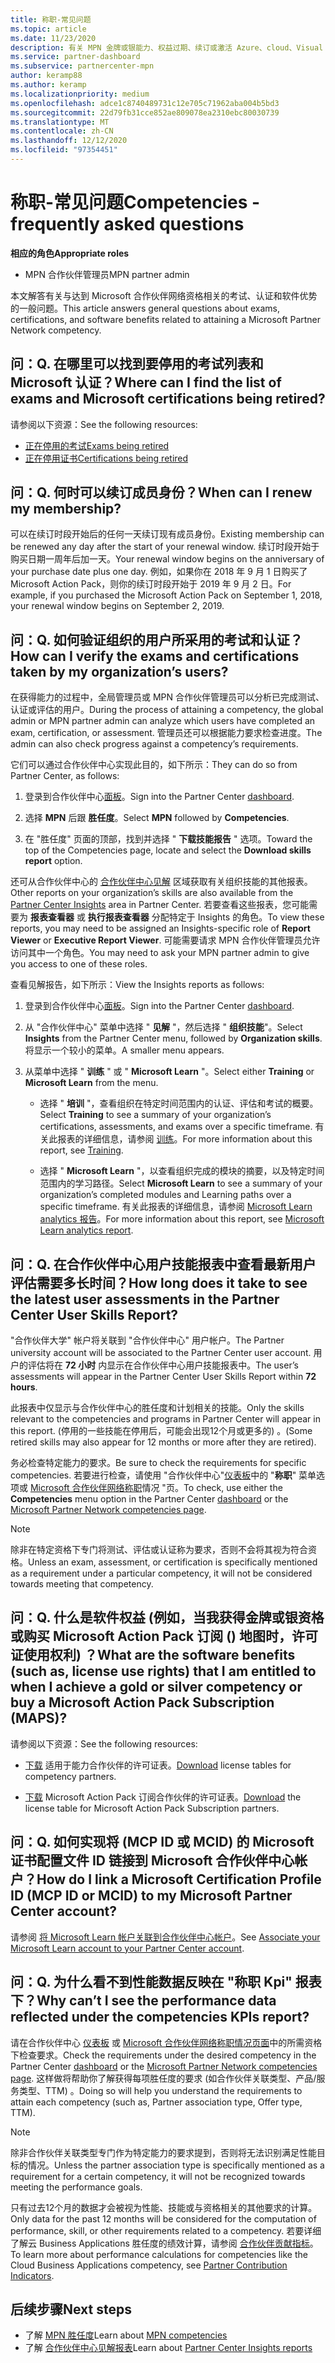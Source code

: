 ```yaml
---
title: 称职-常见问题
ms.topic: article
ms.date: 11/23/2020
description: 有关 MPN 金牌或银能力、权益过期、续订或激活 Azure、cloud、Visual Studio、技术、支持权益的许可证的答案。
ms.service: partner-dashboard
ms.subservice: partnercenter-mpn
author: keramp88
ms.author: keramp
ms.localizationpriority: medium
ms.openlocfilehash: adce1c8740489731c12e705c71962aba004b5bd3
ms.sourcegitcommit: 22d79fb31cce852ae809078ea2310ebc80030739
ms.translationtype: MT
ms.contentlocale: zh-CN
ms.lasthandoff: 12/12/2020
ms.locfileid: "97354451"
---
```

# <a name="competencies---frequently-asked-questions"></a><span data-ttu-id="b1499-103">称职-常见问题</span><span class="sxs-lookup"><span data-stu-id="b1499-103">Competencies - frequently asked questions</span></span>

<span data-ttu-id="b1499-104">**相应的角色**</span><span class="sxs-lookup"><span data-stu-id="b1499-104">**Appropriate roles**</span></span>

- <span data-ttu-id="b1499-105">MPN 合作伙伴管理员</span><span class="sxs-lookup"><span data-stu-id="b1499-105">MPN partner admin</span></span>

<span data-ttu-id="b1499-106">本文解答有关与达到 Microsoft 合作伙伴网络资格相关的考试、认证和软件优势的一般问题。</span><span class="sxs-lookup"><span data-stu-id="b1499-106">This article answers general questions about exams, certifications, and software benefits related to attaining a Microsoft Partner Network competency.</span></span>

## <a name="q-where-can-i-find-the-list-of-exams-and-microsoft-certifications-being-retired"></a><span data-ttu-id="b1499-107">问：</span><span class="sxs-lookup"><span data-stu-id="b1499-107">Q.</span></span> <span data-ttu-id="b1499-108">在哪里可以找到要停用的考试列表和 Microsoft 认证？</span><span class="sxs-lookup"><span data-stu-id="b1499-108">Where can I find the list of exams and Microsoft certifications being retired?</span></span>

<span data-ttu-id="b1499-109">请参阅以下资源：</span><span class="sxs-lookup"><span data-stu-id="b1499-109">See the following resources:</span></span>

- [<span data-ttu-id="b1499-110">正在停用的考试</span><span class="sxs-lookup"><span data-stu-id="b1499-110">Exams being retired</span></span>](/learn/certifications/retired-certification-exams)
- [<span data-ttu-id="b1499-111">正在停用证书</span><span class="sxs-lookup"><span data-stu-id="b1499-111">Certifications being retired</span></span>](/learn/certifications/retired-certifications)

## <a name="q-when-can-i-renew-my-membership"></a><span data-ttu-id="b1499-112">问：</span><span class="sxs-lookup"><span data-stu-id="b1499-112">Q.</span></span> <span data-ttu-id="b1499-113">何时可以续订成员身份？</span><span class="sxs-lookup"><span data-stu-id="b1499-113">When can I renew my membership?</span></span>

<span data-ttu-id="b1499-114">可以在续订时段开始后的任何一天续订现有成员身份。</span><span class="sxs-lookup"><span data-stu-id="b1499-114">Existing membership can be renewed any day after the start of your renewal window.</span></span> <span data-ttu-id="b1499-115">续订时段开始于购买日期一周年后加一天。</span><span class="sxs-lookup"><span data-stu-id="b1499-115">Your renewal window begins on the anniversary of your purchase date plus one day.</span></span> <span data-ttu-id="b1499-116">例如，如果你在 2018 年 9 月 1 日购买了 Microsoft Action Pack，则你的续订时段开始于 2019 年 9 月 2 日。</span><span class="sxs-lookup"><span data-stu-id="b1499-116">For example, if you purchased the Microsoft Action Pack on September 1, 2018, your renewal window begins on September 2, 2019.</span></span>

## <a name="q-how-can-i-verify-the-exams-and-certifications-taken-by-my-organizations-users"></a><span data-ttu-id="b1499-117">问：</span><span class="sxs-lookup"><span data-stu-id="b1499-117">Q.</span></span> <span data-ttu-id="b1499-118">如何验证组织的用户所采用的考试和认证？</span><span class="sxs-lookup"><span data-stu-id="b1499-118">How can I verify the exams and certifications taken by my organization’s users?</span></span>

<span data-ttu-id="b1499-119">在获得能力的过程中，全局管理员或 MPN 合作伙伴管理员可以分析已完成测试、认证或评估的用户。</span><span class="sxs-lookup"><span data-stu-id="b1499-119">During the process of attaining a competency, the global admin or MPN partner admin can analyze which users have completed an exam, certification, or assessment.</span></span> <span data-ttu-id="b1499-120">管理员还可以根据能力要求检查进度。</span><span class="sxs-lookup"><span data-stu-id="b1499-120">The admin can also check progress against a competency’s requirements.</span></span>

<span data-ttu-id="b1499-121">它们可以通过合作伙伴中心实现此目的，如下所示：</span><span class="sxs-lookup"><span data-stu-id="b1499-121">They can do so from Partner Center, as follows:</span></span>

1. <span data-ttu-id="b1499-122">登录到合作伙伴中心[面板](https://partner.microsoft.com/dashboard)。</span><span class="sxs-lookup"><span data-stu-id="b1499-122">Sign into the Partner Center [dashboard](https://partner.microsoft.com/dashboard).</span></span>

1. <span data-ttu-id="b1499-123">选择 **MPN** 后跟 **胜任度**。</span><span class="sxs-lookup"><span data-stu-id="b1499-123">Select **MPN** followed by **Competencies**.</span></span>

1. <span data-ttu-id="b1499-124">在 "胜任度" 页面的顶部，找到并选择 " **下载技能报告** " 选项。</span><span class="sxs-lookup"><span data-stu-id="b1499-124">Toward the top of the Competencies page, locate and select the **Download skills report** option.</span></span>

<span data-ttu-id="b1499-125">还可从合作伙伴中心的 [合作伙伴中心见解](partner-center-insights.md) 区域获取有关组织技能的其他报表。</span><span class="sxs-lookup"><span data-stu-id="b1499-125">Other reports on your organization’s skills are also available from the [Partner Center Insights](partner-center-insights.md) area in Partner Center.</span></span> <span data-ttu-id="b1499-126">若要查看这些报表，您可能需要为 **报表查看器** 或 **执行报表查看器** 分配特定于 Insights 的角色。</span><span class="sxs-lookup"><span data-stu-id="b1499-126">To view these reports, you may need to be assigned an Insights-specific role of **Report Viewer** or **Executive Report Viewer**.</span></span> <span data-ttu-id="b1499-127">可能需要请求 MPN 合作伙伴管理员允许访问其中一个角色。</span><span class="sxs-lookup"><span data-stu-id="b1499-127">You may need to ask your MPN partner admin to give you access to one of these roles.</span></span>

<span data-ttu-id="b1499-128">查看见解报告，如下所示：</span><span class="sxs-lookup"><span data-stu-id="b1499-128">View the Insights reports as follows:</span></span>

1. <span data-ttu-id="b1499-129">登录到合作伙伴中心[面板](https://partner.microsoft.com/dashboard)。</span><span class="sxs-lookup"><span data-stu-id="b1499-129">Sign into the Partner Center [dashboard](https://partner.microsoft.com/dashboard).</span></span>

1. <span data-ttu-id="b1499-130">从 "合作伙伴中心" 菜单中选择 " **见解** "，然后选择 " **组织技能**"。</span><span class="sxs-lookup"><span data-stu-id="b1499-130">Select **Insights** from the Partner Center menu, followed by **Organization skills**.</span></span> <span data-ttu-id="b1499-131">将显示一个较小的菜单。</span><span class="sxs-lookup"><span data-stu-id="b1499-131">A smaller menu appears.</span></span>

1. <span data-ttu-id="b1499-132">从菜单中选择 " **训练** " 或 " **Microsoft Learn** "。</span><span class="sxs-lookup"><span data-stu-id="b1499-132">Select either **Training** or **Microsoft Learn** from the menu.</span></span>

   - <span data-ttu-id="b1499-133">选择 " **培训** "，查看组织在特定时间范围内的认证、评估和考试的概要。</span><span class="sxs-lookup"><span data-stu-id="b1499-133">Select **Training** to see a summary of your organization’s certifications, assessments, and exams over a specific timeframe.</span></span> <span data-ttu-id="b1499-134">有关此报表的详细信息，请参阅 [训练](pci-training-dashboard.md)。</span><span class="sxs-lookup"><span data-stu-id="b1499-134">For more information about this report, see [Training](pci-training-dashboard.md).</span></span>

   - <span data-ttu-id="b1499-135">选择 " **Microsoft Learn** "，以查看组织完成的模块的摘要，以及特定时间范围内的学习路径。</span><span class="sxs-lookup"><span data-stu-id="b1499-135">Select **Microsoft Learn** to see a summary of your organization’s completed modules and Learning paths over a specific timeframe.</span></span> <span data-ttu-id="b1499-136">有关此报表的详细信息，请参阅 [Microsoft Learn analytics 报告](ms-learn-analytics.md)。</span><span class="sxs-lookup"><span data-stu-id="b1499-136">For more information about this report, see [Microsoft Learn analytics report](ms-learn-analytics.md).</span></span>

## <a name="q-how-long-does-it-take-to-see-the-latest-user-assessments-in-the-partner-center-user-skills-report"></a><span data-ttu-id="b1499-137">问：</span><span class="sxs-lookup"><span data-stu-id="b1499-137">Q.</span></span> <span data-ttu-id="b1499-138">在合作伙伴中心用户技能报表中查看最新用户评估需要多长时间？</span><span class="sxs-lookup"><span data-stu-id="b1499-138">How long does it take to see the latest user assessments in the Partner Center User Skills Report?</span></span>

<span data-ttu-id="b1499-139">"合作伙伴大学" 帐户将关联到 "合作伙伴中心" 用户帐户。</span><span class="sxs-lookup"><span data-stu-id="b1499-139">The Partner university account will be associated to the Partner Center user account.</span></span> <span data-ttu-id="b1499-140">用户的评估将在 **72 小时** 内显示在合作伙伴中心用户技能报表中。</span><span class="sxs-lookup"><span data-stu-id="b1499-140">The user’s assessments will appear in the Partner Center User Skills Report within **72 hours**.</span></span>

<span data-ttu-id="b1499-141">此报表中仅显示与合作伙伴中心的胜任度和计划相关的技能。</span><span class="sxs-lookup"><span data-stu-id="b1499-141">Only the skills relevant to the competencies and programs in Partner Center will appear in this report.</span></span> <span data-ttu-id="b1499-142"> (停用的一些技能在停用后，可能会出现12个月或更多的) 。</span><span class="sxs-lookup"><span data-stu-id="b1499-142">(Some retired skills may also appear for 12 months or more after they are retired).</span></span>

<span data-ttu-id="b1499-143">务必检查特定能力的要求。</span><span class="sxs-lookup"><span data-stu-id="b1499-143">Be sure to check the requirements for specific competencies.</span></span> <span data-ttu-id="b1499-144">若要进行检查，请使用 "合作伙伴中心"[仪表板](https://partner.microsoft.com/dashboard)中的 "**称职**" 菜单选项或 [Microsoft 合作伙伴网络称职](https://partner.microsoft.com/membership/competencies)情况 "页。</span><span class="sxs-lookup"><span data-stu-id="b1499-144">To check, use either the **Competencies** menu option in the Partner Center [dashboard](https://partner.microsoft.com/dashboard) or the [Microsoft Partner Network competencies page](https://partner.microsoft.com/membership/competencies).</span></span>

> [!NOTE]
> <span data-ttu-id="b1499-145">除非在特定资格下专门将测试、评估或认证称为要求，否则不会将其视为符合资格。</span><span class="sxs-lookup"><span data-stu-id="b1499-145">Unless an exam, assessment, or certification is specifically mentioned as a requirement under a particular competency, it will not be considered towards meeting that competency.</span></span>

## <a name="q-what-are-the-software-benefits-such-as-license-use-rights-that-i-am-entitled-to-when-i-achieve-a-gold-or-silver-competency-or-buy-a-microsoft-action-pack-subscription-maps"></a><span data-ttu-id="b1499-146">问：</span><span class="sxs-lookup"><span data-stu-id="b1499-146">Q.</span></span> <span data-ttu-id="b1499-147">什么是软件权益 (例如，当我获得金牌或银资格或购买 Microsoft Action Pack 订阅 () 地图时，许可证使用权利) ？</span><span class="sxs-lookup"><span data-stu-id="b1499-147">What are the software benefits (such as, license use rights) that I am entitled to when I achieve a gold or silver competency or buy a Microsoft Action Pack Subscription (MAPS)?</span></span>

<span data-ttu-id="b1499-148">请参阅以下资源：</span><span class="sxs-lookup"><span data-stu-id="b1499-148">See the following resources:</span></span>

- <span data-ttu-id="b1499-149">[下载](https://assetsprod.microsoft.com/mpn-maps-software-iur-competency-license-table.docx) 适用于能力合作伙伴的许可证表。</span><span class="sxs-lookup"><span data-stu-id="b1499-149">[Download](https://assetsprod.microsoft.com/mpn-maps-software-iur-competency-license-table.docx) license tables for competency partners.</span></span>

- <span data-ttu-id="b1499-150">[下载](https://assetsprod.microsoft.com/en-us/microsoft-action-pack-license-table.pdf) Microsoft Action Pack 订阅合作伙伴的许可证表。</span><span class="sxs-lookup"><span data-stu-id="b1499-150">[Download](https://assetsprod.microsoft.com/en-us/microsoft-action-pack-license-table.pdf) the license table for Microsoft Action Pack Subscription partners.</span></span>

## <a name="q-how-do-i-link-a-microsoft-certification-profile-id-mcp-id-or-mcid-to-my-microsoft-partner-center-account"></a><span data-ttu-id="b1499-151">问：</span><span class="sxs-lookup"><span data-stu-id="b1499-151">Q.</span></span> <span data-ttu-id="b1499-152">如何实现将 (MCP ID 或 MCID) 的 Microsoft 证书配置文件 ID 链接到 Microsoft 合作伙伴中心帐户？</span><span class="sxs-lookup"><span data-stu-id="b1499-152">How do I link a Microsoft Certification Profile ID (MCP ID or MCID) to my Microsoft Partner Center account?</span></span>

<span data-ttu-id="b1499-153">请参阅 [将 Microsoft Learn 帐户关联到合作伙伴中心帐户](ms-learn-associate.md)。</span><span class="sxs-lookup"><span data-stu-id="b1499-153">See [Associate your Microsoft Learn account to your Partner Center account](ms-learn-associate.md).</span></span>

## <a name="q-why-cant-i-see-the-performance-data-reflected-under-the-competencies-kpis-report"></a><span data-ttu-id="b1499-154">问：</span><span class="sxs-lookup"><span data-stu-id="b1499-154">Q.</span></span> <span data-ttu-id="b1499-155">为什么看不到性能数据反映在 "称职 Kpi" 报表下？</span><span class="sxs-lookup"><span data-stu-id="b1499-155">Why can’t I see the performance data reflected under the competencies KPIs report?</span></span>

<span data-ttu-id="b1499-156">请在合作伙伴中心 [仪表板](https://partner.microsoft.com/dashboard) 或 [Microsoft 合作伙伴网络称职情况页面](https://partner.microsoft.com/membership/competencies)中的所需资格下检查要求。</span><span class="sxs-lookup"><span data-stu-id="b1499-156">Check the requirements under the desired competency in the Partner Center [dashboard](https://partner.microsoft.com/dashboard) or the [Microsoft Partner Network competencies page](https://partner.microsoft.com/membership/competencies).</span></span> <span data-ttu-id="b1499-157">这样做将帮助你了解获得每项胜任度的要求 (如合作伙伴关联类型、产品/服务类型、TTM) 。</span><span class="sxs-lookup"><span data-stu-id="b1499-157">Doing so will help you understand the requirements to attain each competency (such as, Partner association type, Offer type, TTM).</span></span>

> [!NOTE]
> <span data-ttu-id="b1499-158">除非合作伙伴关联类型专门作为特定能力的要求提到，否则将无法识别满足性能目标的情况。</span><span class="sxs-lookup"><span data-stu-id="b1499-158">Unless the partner association type is specifically mentioned as a requirement for a certain competency, it will not be recognized towards meeting the performance goals.</span></span>
>
> <span data-ttu-id="b1499-159">只有过去12个月的数据才会被视为性能、技能或与资格相关的其他要求的计算。</span><span class="sxs-lookup"><span data-stu-id="b1499-159">Only data for the past 12 months will be considered for the computation of performance, skill, or other requirements related to a competency.</span></span> <span data-ttu-id="b1499-160">若要详细了解云 Business Applications 胜任度的绩效计算，请参阅 [合作伙伴贡献指标](partner-contribution-indicators.md)。</span><span class="sxs-lookup"><span data-stu-id="b1499-160">To learn more about performance calculations for competencies like the Cloud Business Applications competency, see [Partner Contribution Indicators](partner-contribution-indicators.md).</span></span>

## <a name="next-steps"></a><span data-ttu-id="b1499-161">后续步骤</span><span class="sxs-lookup"><span data-stu-id="b1499-161">Next steps</span></span>

- <span data-ttu-id="b1499-162">了解 [MPN 胜任度](learn-about-competencies.md)</span><span class="sxs-lookup"><span data-stu-id="b1499-162">Learn about [MPN competencies](learn-about-competencies.md)</span></span>
- <span data-ttu-id="b1499-163">了解 [合作伙伴中心见解报表](partner-center-insights.md)</span><span class="sxs-lookup"><span data-stu-id="b1499-163">Learn about [Partner Center Insights reports](partner-center-insights.md)</span></span>
